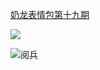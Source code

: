 [奶龙表情包第十九期](https://m.weibo.cn/status/4633849814057463?)

![](https://github.com/vacrain/typora_img/raw/main/assets/imgs/2021/2021-07-07_15-10-51_v2-cee3205bf62ac3be49fc9688e5a0787b_hd.webp)

![阅兵](https://ask.qcloudimg.com/http-save/yehe-3806669/jvbc26k2u5.gif)
